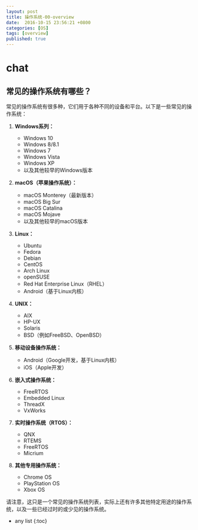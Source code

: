 ```yaml
---
layout: post
title: 操作系统-00-overview
date:  2016-10-15 23:56:21 +0800
categories: [OS]
tags: [overview]
published: true
---
```


# chat

## 常见的操作系统有哪些？

常见的操作系统有很多种，它们用于各种不同的设备和平台。以下是一些常见的操作系统：

1. **Windows系列：**
   - Windows 10
   - Windows 8/8.1
   - Windows 7
   - Windows Vista
   - Windows XP
   - 以及其他较早的Windows版本

2. **macOS（苹果操作系统）：**
   - macOS Monterey（最新版本）
   - macOS Big Sur
   - macOS Catalina
   - macOS Mojave
   - 以及其他较早的macOS版本

3. **Linux：**
   - Ubuntu
   - Fedora
   - Debian
   - CentOS
   - Arch Linux
   - openSUSE
   - Red Hat Enterprise Linux（RHEL）
   - Android（基于Linux内核）

4. **UNIX：**
   - AIX
   - HP-UX
   - Solaris
   - BSD（例如FreeBSD、OpenBSD）

5. **移动设备操作系统：**
   - Android（Google开发，基于Linux内核）
   - iOS（Apple开发）

6. **嵌入式操作系统：**
   - FreeRTOS
   - Embedded Linux
   - ThreadX
   - VxWorks

7. **实时操作系统（RTOS）：**
   - QNX
   - RTEMS
   - FreeRTOS
   - Micrium

8. **其他专用操作系统：**
   - Chrome OS
   - PlayStation OS
   - Xbox OS

请注意，这只是一个常见的操作系统列表，实际上还有许多其他特定用途的操作系统，以及一些已经过时的或少见的操作系统。

* any list
{:toc}